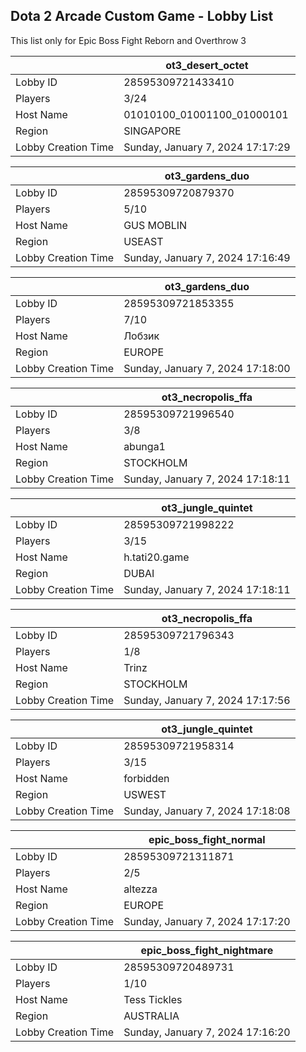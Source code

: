 ## Dota 2 Arcade Custom Game - Lobby List

This list only for Epic Boss Fight Reborn and Overthrow 3

|  | ot3_desert_octet |
| ------ | ------ |
| Lobby ID | 28595309721433410 |
| Players | 3/24 |
| Host Name | 01010100_01001100_01000101 |
| Region | SINGAPORE |
| Lobby Creation Time | Sunday, January 7, 2024 17:17:29 |


|  | ot3_gardens_duo |
| ------ | ------ |
| Lobby ID | 28595309720879370 |
| Players | 5/10 |
| Host Name | GUS MOBLIN |
| Region | USEAST |
| Lobby Creation Time | Sunday, January 7, 2024 17:16:49 |


|  | ot3_gardens_duo |
| ------ | ------ |
| Lobby ID | 28595309721853355 |
| Players | 7/10 |
| Host Name | Лобзик |
| Region | EUROPE |
| Lobby Creation Time | Sunday, January 7, 2024 17:18:00 |


|  | ot3_necropolis_ffa |
| ------ | ------ |
| Lobby ID | 28595309721996540 |
| Players | 3/8 |
| Host Name | abunga1 |
| Region | STOCKHOLM |
| Lobby Creation Time | Sunday, January 7, 2024 17:18:11 |


|  | ot3_jungle_quintet |
| ------ | ------ |
| Lobby ID | 28595309721998222 |
| Players | 3/15 |
| Host Name | h.tati20.game |
| Region | DUBAI |
| Lobby Creation Time | Sunday, January 7, 2024 17:18:11 |


|  | ot3_necropolis_ffa |
| ------ | ------ |
| Lobby ID | 28595309721796343 |
| Players | 1/8 |
| Host Name | Trinz |
| Region | STOCKHOLM |
| Lobby Creation Time | Sunday, January 7, 2024 17:17:56 |


|  | ot3_jungle_quintet |
| ------ | ------ |
| Lobby ID | 28595309721958314 |
| Players | 3/15 |
| Host Name | forbidden |
| Region | USWEST |
| Lobby Creation Time | Sunday, January 7, 2024 17:18:08 |


|  | epic_boss_fight_normal |
| ------ | ------ |
| Lobby ID | 28595309721311871 |
| Players | 2/5 |
| Host Name | altezza |
| Region | EUROPE |
| Lobby Creation Time | Sunday, January 7, 2024 17:17:20 |


|  | epic_boss_fight_nightmare |
| ------ | ------ |
| Lobby ID | 28595309720489731 |
| Players | 1/10 |
| Host Name | Tess Tickles |
| Region | AUSTRALIA |
| Lobby Creation Time | Sunday, January 7, 2024 17:16:20 |


